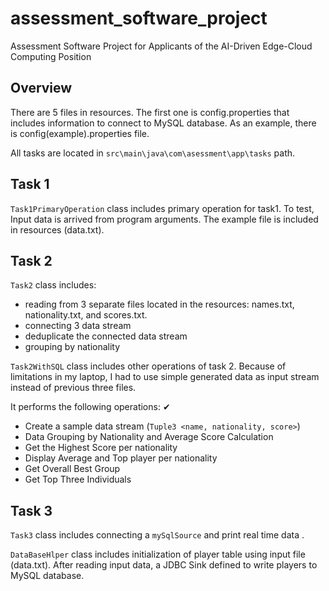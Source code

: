 # assessment_software_project
Assessment Software Project for Applicants of the AI-Driven Edge-Cloud Computing Position

## Overview
There are 5 files in resources. The first one is config.properties that includes information to connect to MySQL database. As an example, there is config(example).properties file.

All tasks are located in `src\main\java\com\asessment\app\tasks` path.

## Task 1

`Task1PrimaryOperation` class includes primary operation for task1.
To test, Input data is arrived from program arguments. The example file is included in resources (data.txt).
 
## Task 2

`Task2` class includes:
- reading from 3 separate files located in the resources: names.txt, nationality.txt, and scores.txt.
- connecting 3 data stream
- deduplicate the connected data stream
- grouping by nationality

`Task2WithSQL` class includes other operations of task 2.
Because of limitations in my laptop, I had to use simple generated data as input stream instead of previous three files.

It performs the following operations:
✔
- Create a sample data stream (`Tuple3 <name, nationality, score>`)
- Data Grouping by Nationality and Average Score Calculation
- Get the Highest Score per nationality
- Display Average and Top player per nationality
- Get Overall Best Group
- Get Top Three Individuals

## Task 3

`Task3` class includes connecting a `mySqlSource` and print real time data .

`DataBaseHlper` class includes initialization of player table using input file (data.txt).
After reading input data, a JDBC Sink defined to write players to MySQL database.  
